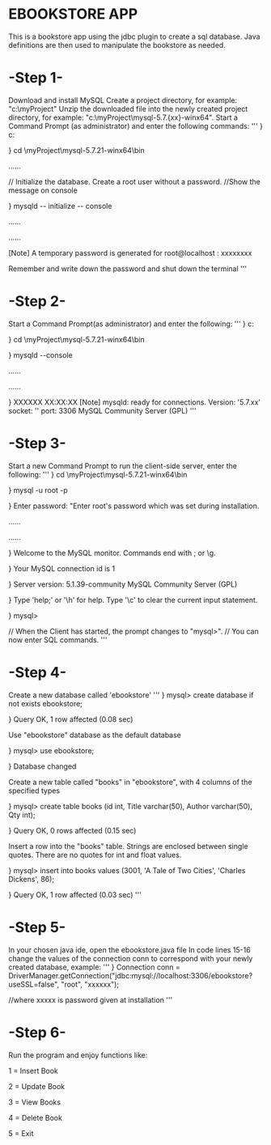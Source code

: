 # EBOOKSTORE APP
This is a bookstore app using the jdbc plugin to create a sql database. Java definitions are then used to manipulate the bookstore as needed.

# -Step 1-

Download and install MySQL
Create a project directory, for example: "c:\myProject"
Unzip the downloaded file into the newly created project directory, for example: "c:\myProject\mysql-5.7.{xx}-winx64".
Start a Command Prompt (as administrator) and enter the following commands:
'''
} c:

} cd \myProject\mysql-5.7.21-winx64\bin

 ......

// Initialize the database. Create a root user without a password.
//Show the message on console

} mysqld -- initialize -- console

 ......
 
 ...... 
  
[Note] A temporary password is generated for root@localhost :
  xxxxxxxx
  
Remember and write down the password and shut down the terminal
'''
# -Step 2-

Start a Command Prompt(as administrator) and enter the following:
'''
} c:

} cd \myProject\mysql-5.7.21-winx64\bin

} mysqld --console

 ......
 
 ......
 
} XXXXXX XX:XX:XX [Note] mysqld: ready for connections.
  Version: '5.7.xx' socket: '' port: 3306 MySQL Community Server (GPL)
'''
# -Step 3-

Start a new Command Prompt to run the client-side server, enter the following:
'''
} cd \myProject\mysql-5.7.21-winx64\bin

} mysql -u root -p

} Enter password: "Enter root's password which was set during installation.

......

......

} Welcome to the MySQL monitor. Commands end with ; or \g.

} Your MySQL connection id is 1

} Server version: 5.1.39-community MySQL Community Server (GPL)

} Type 'help;' or '\h' for help. Type '\c' to clear the current input statement.

} mysql>

// When the Client has started, the prompt changes to "mysql>".
// You can now enter SQL commands.
'''
# -Step 4-

Create a new database called 'ebookstore'
'''
} mysql> create database if not exists ebookstore;

} Query OK, 1 row affected (0.08 sec)

Use "ebookstore" database as the default database

} mysql> use ebookstore;

} Database changed

Create a new table called "books" in "ebookstore",
with 4 columns of the specified types

} mysql> create table books (id int, Title varchar(50), Author varchar(50), Qty int);

} Query OK, 0 rows affected (0.15 sec)

Insert a row into the "books" table.
Strings are enclosed between single quotes.
There are no quotes for int and float values.

} mysql> insert into books values (3001, 'A Tale of Two Cities', 'Charles Dickens', 86);

} Query OK, 1 row affected (0.03 sec)
'''
# -Step 5-

In your chosen java ide, open the ebookstore.java file 
In code lines 15-16 change the values of the connection conn to correspond with your newly created database, example:
'''
} Connection conn = DriverManager.getConnection("jdbc:mysql://localhost:3306/ebookstore?useSSL=false", "root",
                "xxxxxx");
                
//where xxxxx is password given at installation
'''     
# -Step 6-

Run the program and enjoy functions like:

1 = Insert Book

2 = Update Book

3 = View Books

4 = Delete Book

5 = Exit
